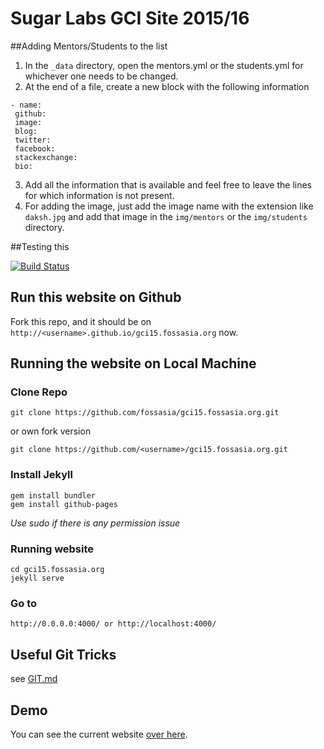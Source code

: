 # Sugar Labs GCI Site 2015/16

##Adding Mentors/Students to the list

1. In the `_data` directory, open the mentors.yml or the students.yml for whichever one needs to be changed.
2. At the end of a file, create a new block with the following information
 
 ```
 - name: 
  github: 
  image: 
  blog:
  twitter:
  facebook:
  stackexchange: 
  bio:
  ```
3. Add all the information that is available and feel free to leave the lines for which information is not present.
4. For adding the image, just add the image name with the extension like `daksh.jpg` and add that image in the `img/mentors` or the `img/students` directory.


##Testing this

[![Build Status](https://travis-ci.org/fossasia/gci15.fossasia.org.svg)](https://travis-ci.org/fossasia/gci15.fossasia.org)


## Run this website on Github
Fork this repo, and it should be on `http://<username>.github.io/gci15.fossasia.org` now.

## Running the website on Local Machine
### Clone Repo

    git clone https://github.com/fossasia/gci15.fossasia.org.git

or own fork version

    git clone https://github.com/<username>/gci15.fossasia.org.git

### Install Jekyll

    gem install bundler
    gem install github-pages

*Use sudo if there is any permission issue*

### Running website

    cd gci15.fossasia.org
    jekyll serve
    
### Go to

    http://0.0.0.0:4000/ or http://localhost:4000/

## Useful Git Tricks
  see [GIT.md](https://github.com/fossasia/gci15.fossasia.org/blob/gh-pages/GIT.md) 

## Demo

You can see the current website [over here](http://gci15.fossasia.org).
